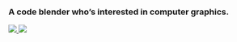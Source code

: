 ### A code blender who’s interested in computer graphics.

<!--
**whwuhan/whwuhan** is a ✨ _special_ ✨ repository because its `README.md` (this file) appears on your GitHub profile.

Here are some ideas to get you started:

- 🔭 I’m currently working on ...
- 🌱 I’m currently learning ...
- 👯 I’m looking to collaborate on ...
- 🤔 I’m looking for help with ...
- 💬 Ask me about ...
- 📫 How to reach me: ...
- 😄 Pronouns: ...
- ⚡ Fun fact: ...
-->
<div>
   <!-- github统计 -->
   <div style="display:inline">
      <a href="https://github.com/whwuhan">
         <img src="https://github-readme-stats.vercel.app/api?username=whwuhan&theme=tokyonight&show_icons=true&count_private=true&layout=compact" />
      </a>
   </div>
   <!-- 擅长语言 -->
   <div style="display:inline">
      <a href="https://github.com/whwuhan">
         <img src="https://github-readme-stats.vercel.app/api/top-langs?username=whwuhan&layout=compact" />
      </a>
   </div>
</div>





